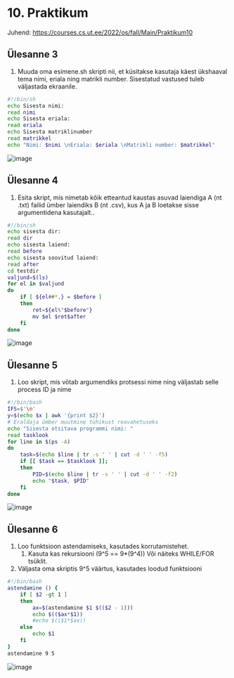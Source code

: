 # 10. Praktikum  

Juhend: https://courses.cs.ut.ee/2022/os/fall/Main/Praktikum10

## Ülesanne 3
1) Muuda oma esimene.sh skripti nii, et küsitakse kasutaja käest ükshaaval tema nimi, eriala ning matrikli number. Sisestatud vastused tuleb väljastada ekraanile.  
```bash
#!/bin/sh
echo Sisesta nimi:
read nimi
echo Sisesta eriala:
read eriala
echo Sisesta matriklinumber
read matrikkel
echo "Nimi: $nimi \nEriala: $eriala \nMatrikli number: $matrikkel"
```  
![image](https://user-images.githubusercontent.com/59764874/204083224-2920f5ff-cd1e-4243-9881-ee7414a45b40.png)

## Ülesanne 4
1) Esita skript, mis nimetab kõik etteantud kaustas asuvad laiendiga A (nt .txt) failid ümber laiendiks B (nt .csv), kus A ja B loetakse sisse argumentidena kasutajalt..  
```bash
#!/bin/sh
echo sisesta dir:
read dir
echo sisesta laiend:
read before
echo sisesta soovitud laiend:
read after
cd testdir
valjund=$(ls)
for el in $valjund
do
    if [ ${el##*.} = $before ]
    then
        ret=${el%"$before"}
        mv $el $ret$after
    fi
done
```  
![image](https://user-images.githubusercontent.com/59764874/204083280-45b8c97c-7850-4748-8913-30a23f445da6.png)

## Ülesanne 5
1) Loo skript, mis võtab argumendiks protsessi nime ning väljastab selle process ID ja nime  
```bash
#!/bin/bash
IFS=$'\n'
y=$(echo $x | awk '{print $2}')
# Eraldaja ümber muutmine tühikust reavahetuseks
echo "Sisesta otsitava programmi nimi: "
read tasklook
for line in $(ps -A)
do
    task=$(echo $line | tr -s ' ' | cut -d ' ' -f5)
    if [[ $task == $tasklook ]];
    then
        PID=$(echo $line | tr -s ' ' | cut -d ' ' -f2)
        echo "$task, $PID"
    fi
done
```  
![image](https://user-images.githubusercontent.com/59764874/204081071-cf6c56be-d495-4049-b4f9-e0b3cc317d70.png)  
## Ülesanne 6
1) Loo funktsioon astendamiseks, kasutades korrutamistehet.  
    1) Kasuta kas rekursiooni (9^5 == 9*(9^4)) Või näiteks WHILE/FOR tsüklit.
2) Väljasta oma skriptis 9^5 väärtus, kasutades loodud funktsiooni  
```bash
#!/bin/bash
astendamine () {
    if [ $2 -gt 1 ]
    then
        ax=$(astendamine $1 $(($2 - 1)))
        echo $(($ax*$1))
        #echo $(($1*$ax))
    else
        echo $1
    fi
}
astendamine 9 5
```  
![image](https://user-images.githubusercontent.com/59764874/204083046-78756fe6-e47e-44aa-9363-60c1ec277018.png)

